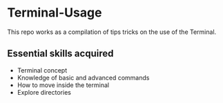 # Terminal-Usage
This repo works as a compilation of tips <and> tricks on the use of the Terminal.

## Essential skills acquired

* Terminal concept
* Knowledge of basic and advanced commands
* How to move inside the terminal
* Explore directories 
